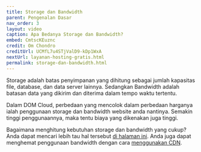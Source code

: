 ```yaml
---
title: Storage dan Bandwidth
parent: Pengenalan Dasar
nav_order: 3
layout: video
caption: Apa Bedanya Storage dan Bandwidth?
embed: CmtscKEuznc
credit: Om Chondro
creditUrl: UCMfL7u4STjValD9-kDp1WxA
nextUrl: layanan-hosting-gratis.html
permalink: storage-dan-bandwidth.html
---
```


Storage adalah batas penyimpanan yang dihitung sebagai jumlah kapasitas file, database, dan data server lainnya. Sedangkan Bandwidth adalah batasan data yang dikirim dan diterima dalam tempo waktu tertentu.

Dalam DOM Cloud, perbedaan yang mencolok dalam perbedaan harganya ialah penggunaan storage dan bandwidth website anda nantinya. Semakin tinggi penggunaannya, maka tentu biaya yang dikenakan juga tinggi.

Bagaimana menghitung kebutuhan storage dan bandwidth yang cukup? Anda dapat mencari lebih tau hal tersebut [di halaman ini](fair-usage.html). Anda juga dapat menghemat penggunaan bandwidth dengan cara [menggunakan CDN](optimasi-cdn.html).